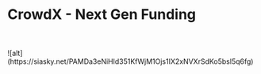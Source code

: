 # CrowdX - Next Gen Funding
<br>
<br>
![alt](https://siasky.net/PAMDa3eNiHld351KfWjM1Ojs1IX2xNVXrSdKo5bsl5q6fg)
